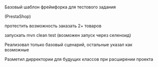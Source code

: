 Базовый шаблон фреймфорка для тестового задания

(PrestaShop)

протестить возможность заказать 2+ товаров

запускать mvn clean test (возможен запуск через селеноид)

Реализовал только базовый сценарий, остальные указал как возможные

Разметил дирректории для будущих классов при расширении проекта



